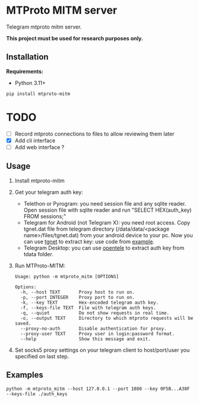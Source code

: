 # MTProto MITM server

Telegram mtproto mitm server.<br>

**This project must be used for research purposes only.**

## Installation
**Requirements:**
  - Python 3.11+

```shell
pip install mtproto-mitm
```

# TODO
  - [ ] Record mtproto connections to files to allow reviewing them later
  - [x] Add cli interface
  - [ ] Add web interface ?

## Usage

1. Install mtproto-mitm
2. Get your telegram auth key:
    - Telethon or Pyrogram: you need session file and any sqlite reader. Open session file with sqlite reader and run "SELECT HEX(auth_key) FROM sessions;"
    - Telegram for Android (not Telegram X): you need root access. Copy tgnet.dat file from telegram directory (/data/data/\<package name\>/files/tgnet.dat) from your android device to your pc. Now you can use [tgnet](https://github.com/RuslanUC/tgnet) to extract key: use code from [example](https://github.com/RuslanUC/tgnet).
    - Telegram Desktop: you can use [opentele](https://github.com/thedemons/opentele) to extract auth key from tdata folder.
3. Run MTProto-MITM:

    ```shell
    Usage: python -m mtproto_mitm [OPTIONS]
    
    Options:
      -h, --host TEXT       Proxy host to run on.
      -p, --port INTEGER    Proxy port to run on.
      -k, --key TEXT        Hex-encoded telegram auth key.
      -f, --keys-file TEXT  File with telegram auth keys.
      -q, --quiet           Do not show requests in real time.
      -o, --output TEXT     Directory to which mtproto requests will be saved.
      --proxy-no-auth       Disable authentication for proxy.
      --proxy-user TEXT     Proxy user in login:password format.
      --help                Show this message and exit.
    ```

4. Set socks5 proxy settings on your telegram client to host/port/user you specified on last step.

## Examples
```shell
python -m mtproto_mitm --host 127.0.0.1 --port 1080 --key 0F5B...A38F --keys-file ./auth_keys
```
